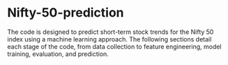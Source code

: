 # Nifty-50-prediction
The code is designed to predict short-term stock trends for the Nifty 50 index using a machine learning approach. The following sections detail each stage of the code, from data collection to feature engineering, model training, evaluation, and prediction.
